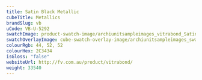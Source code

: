 ```yaml
---
title: Satin Black Metallic
cubeTitle: Metallics
brandSlug: vb
uCode: VB-U-5292
swatchImage: product-swatch-image/archiunitsampleimages_vitrabond_Satin_Black_Metallic.jpg
swatchOverlayImage: cube-swatch-overlay-image/archiunitsampleimages_swatch-overlay_vitrabond.png
colourRgb: 44, 52, 52
colourHex: 2C3434
isGloss: "false"
websiteUrl: http://fv.com.au/product/vitrabond/
weight: 33540
---
```

